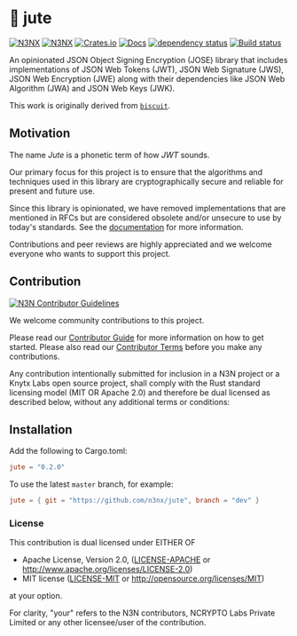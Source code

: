 <!-- Project Metadata -->
<!-- project_tags: jute, jwt, jose, n3n -->
<!-- project_featured: true -->

# 🌿 jute

[![N3NX](https://img.shields.io/badge/n3n-org-%23666bff.svg)](https://n3n.org)
[![N3NX](https://img.shields.io/badge/discord-n3n-%237289da.svg?logo=discord)](https://discord.gg/kTWsyk5eV6)
[![Crates.io](https://img.shields.io/crates/v/jute.svg)](https://crates.io/crates/jute)
[![Docs](https://docs.rs/jute/badge.svg)](https://docs.rs/jute)
[![dependency status](https://deps.rs/repo/github/n3nx/jute/status.svg)](https://deps.rs/repo/github/n3nx/jute)
[![Build status](https://github.com/n3nx/jute/workflows/CI/badge.svg)](https://github.com/n3nx/jute/actions)

An opinionated JSON Object Signing Encryption (JOSE) library that includes implementations of JSON Web Tokens (JWT), JSON Web Signature (JWS), JSON Web Encryption (JWE) along with their dependencies like JSON Web Algorithm (JWA) and JSON Web Keys (JWK).

This work is originally derived from [`biscuit`](https://github.com/lawliet89/biscuit).

## Motivation

The name *Jute* is a phonetic term of how *JWT* sounds.

Our primary focus for this project is to ensure that the algorithms and techniques used in this library are cryptographically secure and reliable for present and future use.

Since this library is opinionated, we have removed implementations that are mentioned in RFCs but are considered obsolete and/or unsecure to use by today's standards.
See the [documentation](https://github.com/n3nx/jute/blob/dev/doc/supported.md) for more information.

Contributions and peer reviews are highly appreciated and we welcome everyone who wants to support this project.

## Contribution

[![N3N Contributor Guidelines](https://img.shields.io/badge/N3N%20Guidelines-v1.0-ff69b4.svg)](./CODE_OF_CONDUCT.md)

We welcome community contributions to this project.

Please read our [Contributor Guide](CONTRIBUTING.md) for more information on how to get started.
Please also read our [Contributor Terms](CONTRIBUTING.md#contributor-terms) before you make any contributions.

Any contribution intentionally submitted for inclusion in a N3N project or a Knytx Labs open source project, shall comply with the Rust standard licensing model (MIT OR Apache 2.0) and therefore be dual licensed as described below, without any additional terms or conditions:

## Installation

Add the following to Cargo.toml:

```toml
jute = "0.2.0"
```

To use the latest `master` branch, for example:

```toml
jute = { git = "https://github.com/n3nx/jute", branch = "dev" }
```

### License

This contribution is dual licensed under EITHER OF

- Apache License, Version 2.0, ([LICENSE-APACHE](LICENSE-APACHE) or <http://www.apache.org/licenses/LICENSE-2.0>)
- MIT license ([LICENSE-MIT](LICENSE-MIT) or <http://opensource.org/licenses/MIT>)

at your option.

For clarity, "your" refers to the N3N contributors, NCRYPTO Labs Private Limited or any other licensee/user of the contribution.

